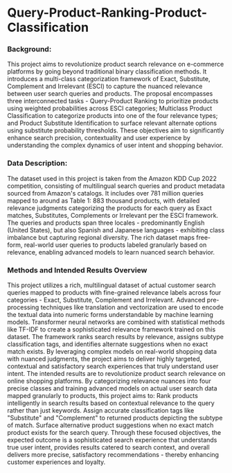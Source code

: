 # Query-Product-Ranking-Product-Classification

### Background:<br>
This project aims to revolutionize product search relevance on e-commerce platforms by going beyond traditional binary classification methods. It introduces a multi-class categorization framework of Exact, Substitute, Complement and Irrelevant (ESCI) to capture the nuanced relevance between user search queries and products. The proposal encompasses three interconnected tasks - Query-Product Ranking to prioritize products using weighted probabilities across ESCI categories; Multiclass Product Classification to categorize products into one of the four relevance types; and Product Substitute Identification to surface relevant alternate options using substitute probability thresholds. These objectives aim to significantly enhance search precision, contextuality and user experience by understanding the complex dynamics of user intent and shopping behavior. 

### Data Description:<br>
The dataset used in this project is taken from the Amazon KDD Cup 2022 competition, consisting of multilingual search queries and product metadata sourced from Amazon's catalogs. It includes over 781 million queries mapped to around as Table 1: 883 thousand products, with detailed relevance judgments categorizing the products for each query as Exact matches, Substitutes, Complements or Irrelevant per the ESCI framework. The queries and products span three locales - predominantly English (United States), but also Spanish and Japanese languages - exhibiting class imbalance but capturing regional diversity. The rich dataset maps free-form, real-world user queries to products labeled granularly based on relevance, enabling advanced models to learn nuanced search behavior. 

### Methods and Intended Results Overview

This project utilizes a rich, multilingual dataset of actual customer search queries mapped to products with fine-grained relevance labels across four categories - Exact, Substitute, Complement and Irrelevant. Advanced pre-processing techniques like translation and vectorization are used to encode the textual data into numeric forms understandable by machine learning models. Transformer neural networks are combined with statistical methods like TF-IDF to create a sophisticated relevance framework trained on this dataset. The framework ranks search results by relevance, assigns subtype classification tags, and identifies alternate suggestions when no exact match exists. By leveraging complex models on real-world shopping data with nuanced judgments, the project aims to deliver highly targeted, contextual and satisfactory search experiences that truly understand user intent. The intended results are to revolutionize product search relevance on online shopping platforms. By categorizing relevance nuances into four precise classes and training advanced models on actual user search data mapped granularly to products, this project aims to:
Rank products intelligently in search results based on contextual relevance to the query rather than just       keywords. Assign accurate classification tags like "Substitute" and "Complement" to returned products depicting the subtype of match. Surface alternative product suggestions when no exact match product exists for the search query.
Through these focused objectives, the expected outcome is a sophisticated search experience that understands true user intent, provides results catered to search context, and overall delivers more precise, satisfactory recommendations - thereby enhancing customer experiences and loyalty.
